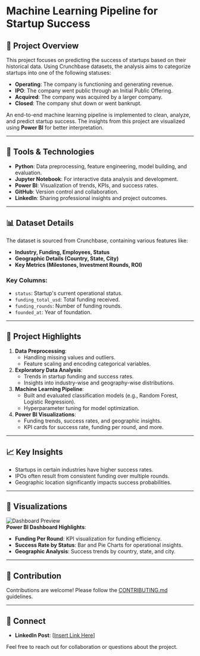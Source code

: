 # Machine Learning Pipeline for Startup Success

## 🚀 Project Overview
This project focuses on predicting the success of startups based on their historical data. Using Crunchbase datasets, the analysis aims to categorize startups into one of the following statuses:
- **Operating**: The company is functioning and generating revenue.
- **IPO**: The company went public through an Initial Public Offering.
- **Acquired**: The company was acquired by a larger company.
- **Closed**: The company shut down or went bankrupt.

An end-to-end machine learning pipeline is implemented to clean, analyze, and predict startup success. The insights from this project are visualized using **Power BI** for better interpretation.

---

## 🧰 Tools & Technologies
- **Python**: Data preprocessing, feature engineering, model building, and evaluation.
- **Jupyter Notebook**: For interactive data analysis and development.
- **Power BI**: Visualization of trends, KPIs, and success rates.
- **GitHub**: Version control and collaboration.
- **LinkedIn**: Sharing professional insights and project outcomes.

---

## 📊 Dataset Details
The dataset is sourced from Crunchbase, containing various features like:
- **Industry, Funding, Employees, Status**
- **Geographic Details (Country, State, City)**
- **Key Metrics (Milestones, Investment Rounds, ROI)**

### Key Columns:
- `status`: Startup's current operational status.
- `funding_total_usd`: Total funding received.
- `funding_rounds`: Number of funding rounds.
- `founded_at`: Year of foundation.

---

## 🧠 Project Highlights
1. **Data Preprocessing**:
   - Handling missing values and outliers.
   - Feature scaling and encoding categorical variables.
2. **Exploratory Data Analysis**:
   - Trends in startup funding and success rates.
   - Insights into industry-wise and geography-wise distributions.
3. **Machine Learning Pipeline**:
   - Built and evaluated classification models (e.g., Random Forest, Logistic Regression).
   - Hyperparameter tuning for model optimization.
4. **Power BI Visualizations**:
   - Funding trends, success rates, and geographic insights.
   - KPI cards for success rate, funding per round, and more.

---

## 📈 Key Insights
- Startups in certain industries have higher success rates.
- IPOs often result from consistent funding over multiple rounds.
- Geographic location significantly impacts success probabilities.

---

## 🌟 Visualizations
![Dashboard Preview](https://via.placeholder.com/600x300)  
**Power BI Dashboard Highlights**:
- **Funding Per Round**: KPI visualization for funding efficiency.
- **Success Rate by Status**: Bar and Pie Charts for operational insights.
- **Geographic Analysis**: Success trends by country, state, and city.

---

## 🤝 Contribution
Contributions are welcome! Please follow the [CONTRIBUTING.md](CONTRIBUTING.md) guidelines.  

---

## 🔗 Connect

- **LinkedIn Post**: [[Insert Link Here](https://www.linkedin.com/posts/mohamed--suliman_dataanalysis-learningjourney-careergrowth-activity-7329792896960757760-LXZw?utm_source=share&utm_medium=member_desktop&rcm=ACoAAEZSC38BFNDg-bA66bUoH-vegygukaUOIpk)]

Feel free to reach out for collaboration or questions about the project. 
